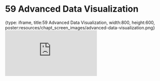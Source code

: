 # 59 Advanced Data Visualization
 
{type: iframe, title:59 Advanced Data Visualization, width:800, height:600, poster:resources/chapt_screen_images/advanced-data-visualization.png}
![](https://datatrail-jhu.github.io/DataTrail_ReOrg/no_toc/advanced-data-visualization.html)
 

 
